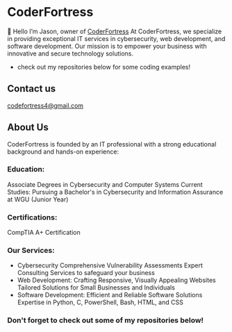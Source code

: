 # CoderFortress
👋 Hello I’m Jason, owner of [CoderFortress](https://sites.google.com/view/coderfortress/home) At CoderFortress, we specialize in providing exceptional IT services in cybersecurity, web development, and software development. Our mission is to empower your business with innovative and secure technology solutions.
- check out my repositories below for some coding examples!

## Contact us

codefortress4@gmail.com
  
## About Us
CoderFortress is founded by an IT professional with a strong educational background and hands-on experience:

### Education: 
Associate Degrees in Cybersecurity and Computer Systems
Current Studies: Pursuing a Bachelor's in Cybersecurity and Information Assurance at WGU (Junior Year)

### Certifications: 
CompTIA A+ Certification

### Our Services:
- Cybersecurity
  Comprehensive Vulnerability Assessments
  Expert Consulting Services to safeguard your business
- Web Development:
  Crafting Responsive, Visually Appealing Websites
  Tailored Solutions for Small Businesses and Individuals
- Software Development:
  Efficient and Reliable Software Solutions
  Expertise in Python, C, PowerShell, Bash, HTML, and CSS

### Don't forget to check out some of my repositories below!
<!---
jmb-ops/jmb-ops is a ✨ special ✨ repository because its `README.md` (this file) appears on your GitHub profile.
You can click the Preview link to take a look at your changes.
--->
